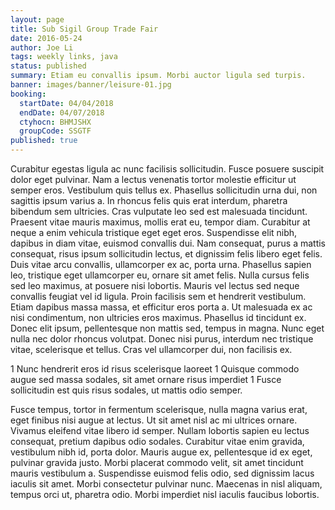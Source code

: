 ```yaml
---
layout: page
title: Sub Sigil Group Trade Fair
date: 2016-05-24
author: Joe Li
tags: weekly links, java
status: published
summary: Etiam eu convallis ipsum. Morbi auctor ligula sed turpis.
banner: images/banner/leisure-01.jpg
booking:
  startDate: 04/04/2018
  endDate: 04/07/2018
  ctyhocn: BHMJSHX
  groupCode: SSGTF
published: true
---
```

Curabitur egestas ligula ac nunc facilisis sollicitudin. Fusce posuere suscipit dolor eget pulvinar. Nam a lectus venenatis tortor molestie efficitur ut semper eros. Vestibulum quis tellus ex. Phasellus sollicitudin urna dui, non sagittis ipsum varius a. In rhoncus felis quis erat interdum, pharetra bibendum sem ultricies. Cras vulputate leo sed est malesuada tincidunt. Praesent vitae mauris maximus, mollis erat eu, tempor diam. Curabitur at neque a enim vehicula tristique eget eget eros. Suspendisse elit nibh, dapibus in diam vitae, euismod convallis dui. Nam consequat, purus a mattis consequat, risus ipsum sollicitudin lectus, et dignissim felis libero eget felis. Duis vitae arcu convallis, ullamcorper ex ac, porta urna. Phasellus sapien leo, tristique eget ullamcorper eu, ornare sit amet felis. Nulla cursus felis sed leo maximus, at posuere nisi lobortis. Mauris vel lectus sed neque convallis feugiat vel id ligula. Proin facilisis sem et hendrerit vestibulum.
Etiam dapibus massa massa, et efficitur eros porta a. Ut malesuada ex ac nisi condimentum, non ultricies eros maximus. Phasellus id tincidunt ex. Donec elit ipsum, pellentesque non mattis sed, tempus in magna. Nunc eget nulla nec dolor rhoncus volutpat. Donec nisi purus, interdum nec tristique vitae, scelerisque et tellus. Cras vel ullamcorper dui, non facilisis ex.

1 Nunc hendrerit eros id risus scelerisque laoreet
1 Quisque commodo augue sed massa sodales, sit amet ornare risus imperdiet
1 Fusce sollicitudin est quis risus sodales, ut mattis odio semper.

Fusce tempus, tortor in fermentum scelerisque, nulla magna varius erat, eget finibus nisi augue at lectus. Ut sit amet nisl ac mi ultrices ornare. Vivamus eleifend vitae libero id semper. Nullam lobortis sapien eu lectus consequat, pretium dapibus odio sodales. Curabitur vitae enim gravida, vestibulum nibh id, porta dolor. Mauris augue ex, pellentesque id ex eget, pulvinar gravida justo. Morbi placerat commodo velit, sit amet tincidunt mauris vestibulum a. Suspendisse euismod felis odio, sed dignissim lacus iaculis sit amet. Morbi consectetur pulvinar nunc. Maecenas in nisl aliquam, tempus orci ut, pharetra odio. Morbi imperdiet nisl iaculis faucibus lobortis.
